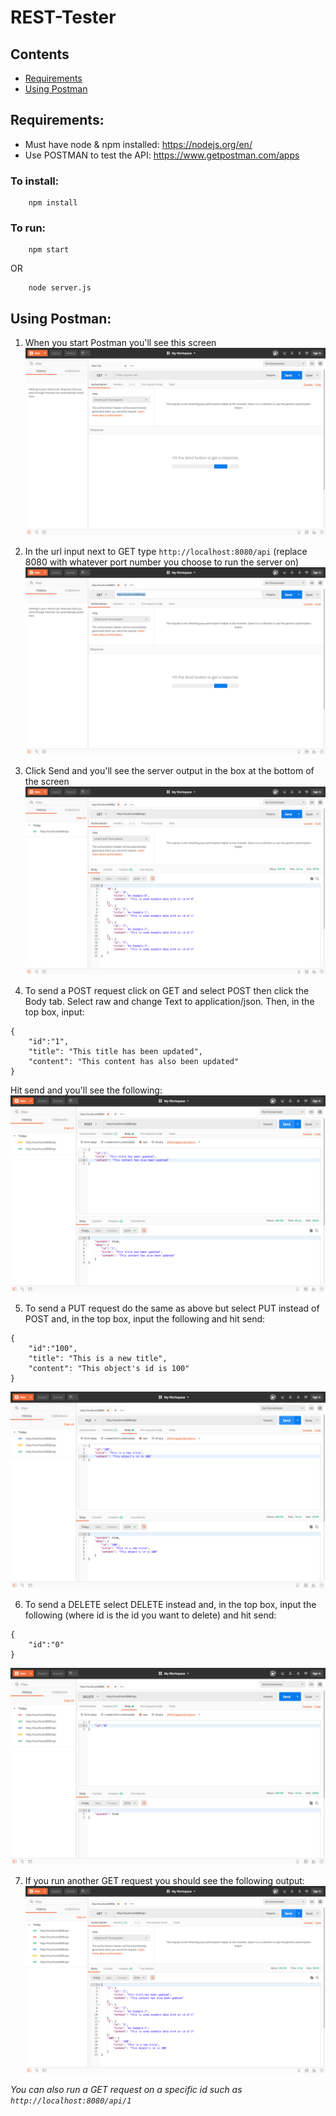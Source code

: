 # REST-Tester

## Contents
* [Requirements](https://github.com/GeorgeMarkham/REST-Tester#requirements)
* [Using Postman](https://github.com/GeorgeMarkham/REST-Tester#using-postman)

## Requirements:
* Must have node & npm installed: https://nodejs.org/en/
* Use POSTMAN to test the API: https://www.getpostman.com/apps 

### To install:
```
    npm install
```

### To run:
```
    npm start
```
OR
```
    node server.js
```

## Using Postman:


1. When you start Postman you'll see this screen
![Postman start screen](https://github.com/GeorgeMarkham/REST-Tester/raw/master/example_imgs/0.png)


2. In the url input next to GET type `http://localhost:8080/api` (replace 8080 with whatever port number you choose to run the server on)
![Postman url input screen](https://github.com/GeorgeMarkham/REST-Tester/raw/master/example_imgs/1.png)


3. Click Send and you'll see the server output in the box at the bottom of the screen
![GET request](https://github.com/GeorgeMarkham/REST-Tester/raw/master/example_imgs/2.png)


4. To send a POST request click on GET and select POST then click the Body tab. Select raw and change Text to application/json. Then, in the top box, input:
```
{
	"id":"1",
	"title": "This title has been updated",
	"content": "This content has also been updated"
}
```
Hit send and you'll see the following:
![POST request](https://github.com/GeorgeMarkham/REST-Tester/raw/master/example_imgs/3.png)


5. To send a PUT request do the same as above but select PUT instead of POST and, in the top box, input the following and hit send:
```
{
	"id":"100",
	"title": "This is a new title",
	"content": "This object's id is 100"
}
```
![PUT request](https://github.com/GeorgeMarkham/REST-Tester/raw/master/example_imgs/4.png)


6. To send a DELETE select DELETE instead and, in the top box, input the following (where id is the id you want to delete) and hit send:
```
{
	"id":"0"
}
```
![PUT request](https://github.com/GeorgeMarkham/REST-Tester/raw/master/example_imgs/5.png)


7. If you run another GET request you should see the following output:
![GET request](https://github.com/GeorgeMarkham/REST-Tester/raw/master/example_imgs/6.png)


_You can also run a GET request on a specific id such as `http://localhost:8080/api/1`_